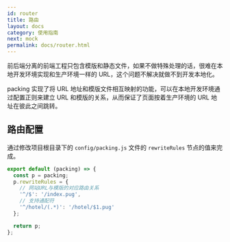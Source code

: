 ```yaml
---
id: router
title: 路由
layout: docs
category: 使用指南
next: mock
permalink: docs/router.html
---
```


前后端分离的前端工程只包含模版和静态文件，如果不做特殊处理的话，很难在本地开发环境实现和生产环境一样的 URL，这个问题不解决就做不到开发本地化。

packing 实现了将 URL 地址和模版文件相互映射的功能，可以在本地开发环境通过配置正则来建立 URL 和模版的关系，从而保证了页面按着生产环境的 URL 地址在彼此之间跳转。

## 路由配置
通过修改项目根目录下的 `config/packing.js` 文件的 `rewriteRules` 节点的值来完成。

```js
export default (packing) => {
  const p = packing;
  p.rewriteRules = {
    // 网站URL与模版的对应路由关系
    '^/$': '/index.pug',
    // 支持通配符
    '^/hotel/(.*)': '/hotel/$1.pug'
  };

  return p;
};
```

